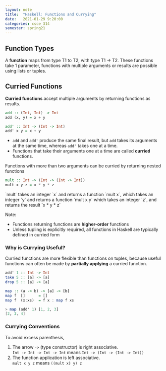 ```yaml
---
layout: note
title:  "Haskell: Functions and Currying"
date:   2021-01-29 9:20:00
categories: csce 314
semester: spring21
---
```

## Function Types
A **function** maps from type T1 to T2, with type T1 -> T2.
These functions take 1 parameter, functions with multiple arguments or results are possible using lists or tuples.

## Curried Functions
**Curried functions** accept multiple arguments by returning functions as results.

```haskell
add :: (Int, Int) -> Int
add (x, y) = x + y

add' :: Int -> (Int -> Int)
add' x y = x + y
```

- `add` and `add'` produce the same final result, but `add` takes its arguments at the same time, whereas `add'` takes one at a time.
- Functions that take their arguments one at a time are called **curried** functions.

Functions with more than two arguments can be curried by returning nested functions

```haskell
mult :: Int -> (Int -> (Int -> Int))
mult x y z = x * y * z
```
<figcaption markdown="1">
`mult` takes an integer `x` and returns a function `mult x`, which takes an integer `y` and returns a function `mult x y` which takes an integer `z`, and returns the result `x * y * z`
</figcaption>

Note:
- Functions returning functions are **higher-order** functions
- Unless tupling is explicitly required, all functions in Haskell are typically defined in curried form

### Why is Currying Useful?
Curried functions are more flexible than functions on tuples, because useful functions can often be made by **partially applying** a curried function.

```haskell
add' 1 :: Int -> Int
take 5 :: [a] -> [a]
drop 5 :: [a] -> [a]

map :: (a -> b) -> [a] -> [b]
map f  []      = []
map f  (x:xs)  = f x : map f xs

> map (add' 1) [1, 2, 3]
[2, 3, 4]
```

### Currying Conventions
To avoid excess parenthesis,
1. The arrow `->` (type constructor) is right associative.  
`Int -> Int -> Int -> Int` means `Int -> (Int -> (Int -> Int))`
1. The function application is left associative.  
`mult x y z` means `((mult x) y) z`
